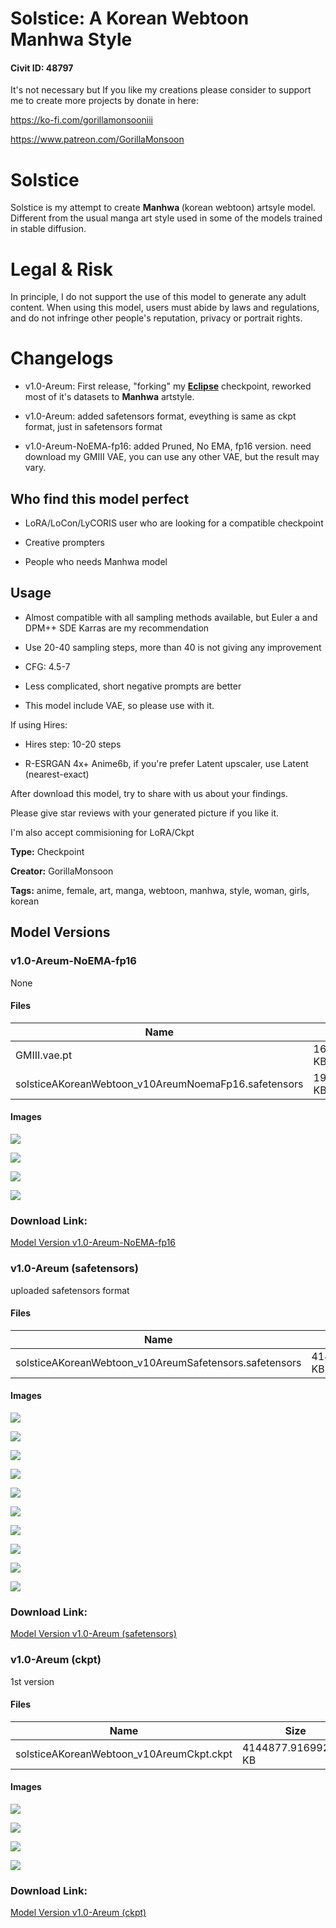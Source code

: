 # Solstice: A Korean Webtoon Manhwa Style

#### Civit ID: 48797

<p>It's not necessary but If you like my creations please consider to support me to create more projects by donate in here:</p><p><a target="_blank" rel="ugc" href="https://ko-fi.com/gorillamonsooniii">https://ko-fi.com/gorillamonsooniii</a></p><p><a target="_blank" rel="ugc" href="https://www.patreon.com/GorillaMonsoon">https://www.patreon.com/GorillaMonsoon</a></p><h1><strong>Solstice</strong></h1><p>Solstice is my attempt to create <strong>Manhwa </strong>(korean webtoon) artsyle model. Different from the usual manga art style used in some of the models trained in stable diffusion.</p><h1>Legal &amp; Risk</h1><p>In principle, I do not support the use of this model to generate any adult content. When using this model, users must abide by laws and regulations, and do not infringe other people's reputation, privacy or portrait rights.</p><h1>Changelogs</h1><ul><li><p>v1.0-Areum: First release, "forking" my <a target="_blank" rel="ugc" href="https://civitai.com/models/44418"><strong>Eclipse</strong></a> checkpoint, reworked most of it's datasets to <strong>Manhwa</strong> artstyle.</p></li><li><p>v1.0-Areum: added safetensors format, eveything is same as ckpt format, just in safetensors format</p></li><li><p>v1.0-Areum-NoEMA-fp16: added Pruned, No EMA, fp16 version. need download my GMIII VAE, you can use any other VAE, but the result may vary.</p></li></ul><h2>Who find this model perfect</h2><ul><li><p>LoRA/LoCon/LyCORIS user who are looking for a compatible checkpoint</p></li><li><p>Creative prompters</p></li><li><p>People who needs Manhwa model</p></li></ul><h2>Usage</h2><ul><li><p>Almost compatible with all sampling methods available, but Euler a and DPM++ SDE Karras are my recommendation</p></li><li><p>Use 20-40 sampling steps, more than 40 is not giving any improvement</p></li><li><p>CFG: 4.5-7</p></li><li><p>Less complicated, short negative prompts are better</p></li><li><p>This model include VAE, so please use with it.</p></li></ul><p>If using Hires:</p><ul><li><p>Hires step: 10-20 steps</p></li><li><p>R-ESRGAN 4x+ Anime6b, if you're prefer Latent upscaler, use Latent (nearest-exact)<br /></p></li></ul><p></p><p>After download this model, try to share with us about your findings.</p><p>Please give star reviews with your generated picture if you like it.</p><p></p><p>I'm also accept commisioning for LoRA/Ckpt</p>

**Type:** Checkpoint

**Creator:** GorillaMonsoon

**Tags:** anime, female, art, manga, webtoon, manhwa, style, woman, girls, korean

## Model Versions

### v1.0-Areum-NoEMA-fp16

None

#### Files

| Name | Size | Type | Format | Download Url | AutoV1 | AutoV2 | SHA256 | CRC32 | BLAKE3 |
| --- | --- | --- | --- | --- | --- | --- | --- | --- | --- |
| GMIII.vae.pt | 163466.3310546875 KB | VAE | Other | https://civitai.com/api/download/models/66975?type=VAE&format=Other | 229E40F3 | A46B91DC6B | A46B91DC6BA23FAEBBCC0B3ED7C334C8E1EEBF1C8108C0555A03AA763AD73109 | 49FA6D28 | D271EE9B49959CDC49A946B0BEDF86D089088D45A44529D4575C10148DE16581 |
| solsticeAKoreanWebtoon_v10AreumNoemaFp16.safetensors | 1919225.986328125 KB | Model | SafeTensor | https://civitai.com/api/download/models/66975 | 97616286 | 88C5C6FDD3 | 88C5C6FDD3CBF4A1B40C32191FF38C6358E337C152E9C3DD12C1BBF39F05D3FF | 6BFD965B | F453576DE775DEC3AEA63523CE911AE3B4965FF67F89FA2236DE484A20B75EAF |

#### Images

<p><img src="https://image.civitai.com/xG1nkqKTMzGDvpLrqFT7WA/4e4117f0-4b3b-4cb1-8327-267918499940/width=450/745972.jpeg" /></p>

<p><img src="https://image.civitai.com/xG1nkqKTMzGDvpLrqFT7WA/91bea096-7f50-461a-bbe1-071bc1922b5e/width=450/744561.jpeg" /></p>

<p><img src="https://image.civitai.com/xG1nkqKTMzGDvpLrqFT7WA/c223073d-0f66-420a-8a0f-de058eddbfa3/width=450/744560.jpeg" /></p>

<p><img src="https://image.civitai.com/xG1nkqKTMzGDvpLrqFT7WA/2d27afbb-73d0-43ef-aa80-dfd5960c4220/width=450/744562.jpeg" /></p>

### Download Link:

[Model Version v1.0-Areum-NoEMA-fp16](https://civitai.com/api/download/models/66975)

### v1.0-Areum (safetensors)

<p>uploaded safetensors format</p>

#### Files

| Name | Size | Type | Format | Download Url | AutoV1 | AutoV2 | SHA256 | CRC32 | BLAKE3 |
| --- | --- | --- | --- | --- | --- | --- | --- | --- | --- |
| solsticeAKoreanWebtoon_v10AreumSafetensors.safetensors | 4144626.948242188 KB | Model | SafeTensor | https://civitai.com/api/download/models/54702 | 51425637 | 209F09141D | 209F09141D0799CBF29B8EE24DB24EFDB6D81B6928CF260A38C9EDC70EF1B6E2 | C041607F | 5399531EB806F3AC2FCA78FE5049F088D4E6EB5981CA271C722C7F61EE96F824 |

#### Images

<p><img src="https://image.civitai.com/xG1nkqKTMzGDvpLrqFT7WA/b3d09079-ee7c-4d4a-1eb7-9507303c7e00/width=450/595981.jpeg" /></p>

<p><img src="https://image.civitai.com/xG1nkqKTMzGDvpLrqFT7WA/22e58061-305b-4cb7-b048-2ee4af953300/width=450/593204.jpeg" /></p>

<p><img src="https://image.civitai.com/xG1nkqKTMzGDvpLrqFT7WA/4e14e021-4174-4b4b-9262-50c9cdda6600/width=450/595796.jpeg" /></p>

<p><img src="https://image.civitai.com/xG1nkqKTMzGDvpLrqFT7WA/155209c5-48e8-4649-c059-b3f4351ca100/width=450/595600.jpeg" /></p>

<p><img src="https://image.civitai.com/xG1nkqKTMzGDvpLrqFT7WA/1b0ed015-e704-44ba-830e-d92f3c9ae700/width=450/593379.jpeg" /></p>

<p><img src="https://image.civitai.com/xG1nkqKTMzGDvpLrqFT7WA/31d56e9e-bac2-4922-9ed6-d1a7b04ed000/width=450/593205.jpeg" /></p>

<p><img src="https://image.civitai.com/xG1nkqKTMzGDvpLrqFT7WA/575a00cd-adad-49f0-e985-d20422449900/width=450/592278.jpeg" /></p>

<p><img src="https://image.civitai.com/xG1nkqKTMzGDvpLrqFT7WA/992e8e01-34bf-481e-d1b2-1dd336e5d400/width=450/593380.jpeg" /></p>

<p><img src="https://image.civitai.com/xG1nkqKTMzGDvpLrqFT7WA/5f7bcee8-e7bc-4559-0f05-7ea19851b700/width=450/593066.jpeg" /></p>

<p><img src="https://image.civitai.com/xG1nkqKTMzGDvpLrqFT7WA/e38e2bf8-04a4-42a6-76a0-6dc929d45f00/width=450/592947.jpeg" /></p>

### Download Link:

[Model Version v1.0-Areum (safetensors)](https://civitai.com/api/download/models/54702)

### v1.0-Areum (ckpt)

<p>1st version</p>

#### Files

| Name | Size | Type | Format | Download Url | AutoV1 | AutoV2 | SHA256 | CRC32 | BLAKE3 |
| --- | --- | --- | --- | --- | --- | --- | --- | --- | --- |
| solsticeAKoreanWebtoon_v10AreumCkpt.ckpt | 4144877.916992188 KB | Model | PickleTensor | https://civitai.com/api/download/models/53380 | ADACD109 | D79FE1521C | D79FE1521CA691896D39499FBA6E19ED3DE4BB4778D17E9128C1337347B75E02 | 11FA775D | 411253D5601B519ED15082DF29AE84E804BC2CB3E79959E2F4EDF23EE413D224 |

#### Images

<p><img src="https://image.civitai.com/xG1nkqKTMzGDvpLrqFT7WA/9552fb28-b0b4-4fea-e677-7fe99880f700/width=450/588859.jpeg" /></p>

<p><img src="https://image.civitai.com/xG1nkqKTMzGDvpLrqFT7WA/f85f203d-6083-408f-eebd-5de0907ce200/width=450/588860.jpeg" /></p>

<p><img src="https://image.civitai.com/xG1nkqKTMzGDvpLrqFT7WA/ac77dff2-cd18-4b7d-d8eb-ec941ad98a00/width=450/588854.jpeg" /></p>

<p><img src="https://image.civitai.com/xG1nkqKTMzGDvpLrqFT7WA/4563d494-1bbd-4391-0e8e-a5e40f511200/width=450/588938.jpeg" /></p>

### Download Link:

[Model Version v1.0-Areum (ckpt)](https://civitai.com/api/download/models/53380)

